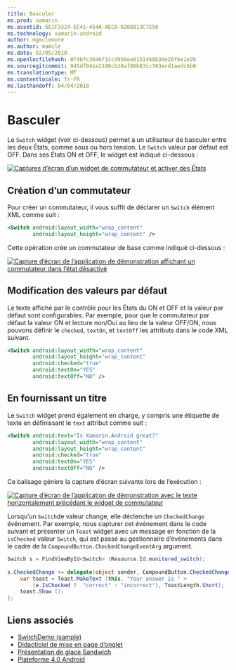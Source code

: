 ```yaml
---
title: Basculer
ms.prod: xamarin
ms.assetid: 6E1F3324-EC41-454A-AEC0-0208813C7E50
ms.technology: xamarin-android
author: mgmclemore
ms.author: mamcle
ms.date: 02/05/2018
ms.openlocfilehash: 0f4bfc3646f1ccd956ee8151468b3de20f6e1e2b
ms.sourcegitcommit: 945df041e2180cb20af08b83cc703ecd1aedc6b0
ms.translationtype: MT
ms.contentlocale: fr-FR
ms.lasthandoff: 04/04/2018
---
```

# <a name="switch"></a>Basculer

Le `Switch` widget (voir ci-dessous) permet à un utilisateur de basculer entre les deux États, comme sous ou hors tension. Le `Switch` valeur par défaut est OFF. Dans ses États ON et OFF, le widget est indiqué ci-dessous :

[![Captures d’écran d’un widget de commutateur et activer des États](switch-images/16-switch-onoff.png)](switch-images/16-switch-onoff.png#lightbox)


## <a name="creating-a-switch"></a>Création d’un commutateur

Pour créer un commutateur, il vous suffit de déclarer un `Switch` élément XML comme suit :

```xml
<Switch android:layout_width="wrap_content"
        android:layout_height="wrap_content" />
```

Cette opération crée un commutateur de base comme indiqué ci-dessous :

[![Capture d’écran de l’application de démonstration affichant un commutateur dans l’état désactivé](switch-images/07-switch.png)](switch-images/07-switch.png#lightbox)


## <a name="changing-default-values"></a>Modification des valeurs par défaut

Le texte affiché par le contrôle pour les États du ON et OFF et la valeur par défaut sont configurables. Par exemple, pour que le commutateur par défaut la valeur ON et lecture non/Oui au lieu de la valeur OFF/ON, nous pouvons définir le `checked`, `textOn`, et `textOff` les attributs dans le code XML suivant.

```xml
<Switch android:layout_width="wrap_content"
        android:layout_height="wrap_content"
        android:checked="true"
        android:textOn="YES"
        android:textOff="NO" />
```



## <a name="providing-a-title"></a>En fournissant un titre

Le `Switch` widget prend également en charge, y compris une étiquette de texte en définissant le `text` attribut comme suit :

```xml
<Switch android:text="Is Xamarin.Android great?"
        android:layout_width="wrap_content"
        android:layout_height="wrap_content"
        android:checked="true"
        android:textOn="YES"
        android:textOff="NO" />
```

Ce balisage génère la capture d’écran suivante lors de l’exécution :

[![Capture d’écran de l’application de démonstration avec le texte horizontalement précédant le widget de commutateur](switch-images/08-switch.png)](switch-images/08-switch.png#lightbox)

Lorsqu’un `Switch`de valeur change, elle déclenche un `CheckedChange` événement.
Par exemple, nous capturer cet événement dans le code suivant et présenter un `Toast` widget avec un message en fonction de la `isChecked` valeur `Switch`, qui est passé au gestionnaire d’événements dans le cadre de la `CompoundButton.CheckedChangeEventArg` argument.

```csharp
Switch s = FindViewById<Switch> (Resource.Id.monitored_switch);
           
s.CheckedChange += delegate(object sender, CompoundButton.CheckedChangeEventArgs e) {
    var toast = Toast.MakeText (this, "Your answer is " +
        (e.IsChecked ?  "correct" : "incorrect"), ToastLength.Short);
    toast.Show ();
};
```


## <a name="related-links"></a>Liens associés

- [SwitchDemo (sample)](https://developer.xamarin.com/samples/monodroid/PlatformFeatures/ICS_Samples/SwitchDemo/)
- [Didacticiel de mise en page d’onglet](~/android/user-interface/layouts/tab-layout/index.md)
- [Présentation de glace Sandwich](http://www.android.com/about/ice-cream-sandwich/)
- [Plateforme 4.0 Android](http://developer.android.com/sdk/android-4.0.html)
